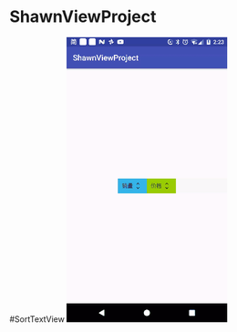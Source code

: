 # ShawnViewProject
#SortTextView
![image](https://raw.githubusercontent.com/Sa1ways/ShawnViewProject/master/shot/21d92af0-adbf-4722-8547-343aa009092d.gif)
